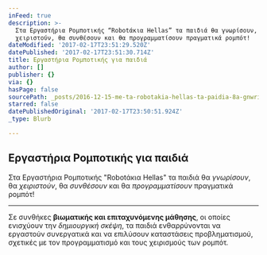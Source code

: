 ```yaml
---
inFeed: true
description: >-
  Στα Εργαστήρια Ρομποτικής “Robotάκια Hellas” τα παιδιά θα γνωρίσουν, θα
  χειριστούν, θα συνθέσουν και θα προγραμματίσουν πραγματικά ρομπότ!
dateModified: '2017-02-17T23:51:29.520Z'
datePublished: '2017-02-17T23:51:30.714Z'
title: Εργαστήρια Ρομποτικής για παιδιά
author: []
publisher: {}
via: {}
hasPage: false
sourcePath: _posts/2016-12-15-me-ta-robotakia-hellas-ta-paidia-8a-gnwrisoyn-8a-xeiristo.md
starred: false
datePublishedOriginal: '2017-02-17T23:50:51.924Z'
_type: Blurb

---
```

## Εργαστήρια Ρομποτικής για παιδιά

Στα Εργαστήρια Ρομποτικής "Robotάκια Hellas" τα παιδιά θα _γνωρίσουν_, θα _χειριστούν_, θα _συνθέσουν_ και θα _προγραμματίσουν_ πραγματικά ρομπότ!

---

Σε συνθήκες **βιωματικής και επιταχυνόμενης μάθησης**, οι οποίες ενισχύουν την _δημιουργική σκέψη_, τα παιδιά ενθαρρύνονται να εργαστούν συνεργατικά και να επιλύσουν καταστάσεις προβληματισμού, σχετικές με τον προγραμματισμό και τους χειρισμούς των ρομπότ.
